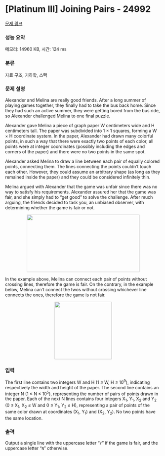 # [Platinum III] Joining Pairs - 24992 

[문제 링크](https://www.acmicpc.net/problem/24992) 

### 성능 요약

메모리: 14960 KB, 시간: 124 ms

### 분류

자료 구조, 기하학, 스택

### 문제 설명

<p>Alexander and Melina are really good friends. After a long summer of playing games together, they finally had to take the bus back home. Since they had such an active summer, they were getting bored from the bus ride, so Alexander challenged Melina to one final puzzle.</p>

<p>Alexander gave Melina a piece of graph paper W centimeters wide and H centimeters tall. The paper was subdivided into 1 × 1 squares, forming a W × H coordinate system. In the paper, Alexander had drawn many colorful points, in such a way that there were exactly two points of each color, all points were at integer coordinates (possibly including the edges and corners of the paper) and there were no two points in the same spot.</p>

<p>Alexander asked Melina to draw a line between each pair of equally colored points, connecting them. The lines connecting the points couldn’t touch each other. However, they could assume an arbitrary shape (as long as they remained inside the paper) and they could be considered infinitely thin.</p>

<p>Melina argued with Alexander that the game was unfair since there was no way to satisfy his requirements. Alexander assured her that the game was fair, and she simply had to “get good” to solve the challenge. After much arguing, the friends decided to task you, an unbiased observer, with determining whether the game is fair or not.</p>

<p style="text-align: center;"><img alt="" src="https://upload.acmicpc.net/ef3b8203-3b15-45eb-a651-7513049b7533/-/preview/" style="width: 365px; height: 186px;"></p>

<p>In the example above, Melina can connect each pair of points without crossing lines, therefore the game is fair. On the contrary, in the example below, Melina can’t connect the twos without crossing whichever line connects the ones, therefore the game is not fair.</p>

<p style="text-align: center;"><img alt="" src="https://upload.acmicpc.net/60e392e5-d16d-4bee-a2b2-29fb3fe992b7/-/preview/" style="width: 185px; height: 186px;"></p>

### 입력 

 <p>The first line contains two integers W and H (1 ≤ W, H ≤ 10<sup>9</sup>), indicating respectively the width and height of the paper. The second line contains an integer N (1 ≤ N ≤ 10<sup>5</sup>), representing the number of pairs of points drawn in the paper. Each of the next N lines contains four integers X<sub>1</sub>, Y<sub>1</sub>, X<sub>2</sub> and Y<sub>2</sub> (0 ≤ X<sub>1</sub>, X<sub>2</sub> ≤ W and 0 ≤ Y<sub>1</sub>, Y<sub>2</sub> ≤ H), representing a pair of points of the same color drawn at coordinates (X<sub>1</sub>, Y<sub>1</sub>) and (X<sub>2</sub>, Y<sub>2</sub>). No two points have the same location.</p>

### 출력 

 <p>Output a single line with the uppercase letter “<code>Y</code>” if the game is fair, and the uppercase letter “<code>N</code>” otherwise.</p>


